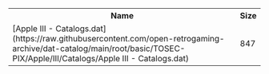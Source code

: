 <table>
<tr><th>Name</th><th>Size</th></tr>
<tr><td>
[Apple III - Catalogs.dat](https://raw.githubusercontent.com/open-retrogaming-archive/dat-catalog/main/root/basic/TOSEC-PIX/Apple/III/Catalogs/Apple III - Catalogs.dat)
</td><td>847</td></tr>
</table>
